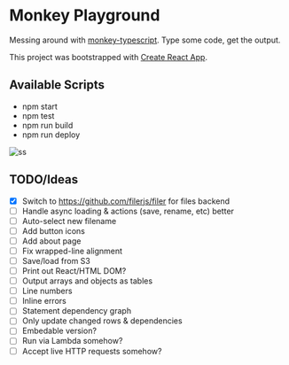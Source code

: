 # Monkey Playground

Messing around with [monkey-typescript](https://www.npmjs.com/package/monkey-typescript). Type some code, get the output.

This project was bootstrapped with [Create React App](https://github.com/facebook/create-react-app).

## Available Scripts

- npm start
- npm test
- npm run build
- npm run deploy

![ss](https://www.evernote.com/l/AAGoU7NHsDJOQYUh7yZfdwg3NEMC-EHc4f0B/image.png)

## TODO/Ideas

- [x] Switch to https://github.com/filerjs/filer for files backend
- [ ] Handle async loading & actions (save, rename, etc) better
- [ ] Auto-select new filename
- [ ] Add button icons
- [ ] Add about page
- [ ] Fix wrapped-line alignment
- [ ] Save/load from S3
- [ ] Print out React/HTML DOM?
- [ ] Output arrays and objects as tables
- [ ] Line numbers
- [ ] Inline errors
- [ ] Statement dependency graph
- [ ] Only update changed rows & dependencies
- [ ] Embedable version?
- [ ] Run via Lambda somehow?
- [ ] Accept live HTTP requests somehow?
